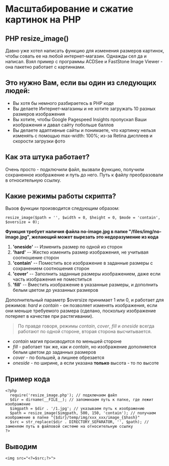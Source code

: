 # Масштабирование и сжатие картинок на PHP

## PHP resize_image()
Давно уже хотел написать функцию для изменения размеров картинок, чтобы совать ее на любой интернет-магазин. Однажды сел да и написал. Взял пример с программы ACDSee и FastStone Image Viewer - она пакетно работает с картинками.


## Это нужно Вам, если вы один из следующих людей:
- Вы хотя бы немного разбираетесь в PHP коде
- Вы делаете Интернет-магазины и не хотите загружать 10 разных размеров изображения
- Вы хотите, чтобы Google Pagespeed Insights пропускал Ваши изображения и давал сайту побольше баллов
- Вы делаете адаптивные сайты и понимаете, что картинку нельзя изменять с помощью max-width: 100%; из-за Retina дисплеев и скорости загрузки фото


## Как эта штука работает?
Очень просто - подключили файл, вызвали функцию, получили сохраненное изображение и путь до него. Путь к файлу преобразовали в относительную ссылку.


## Какие режимы работы скрипта?
Вызов функции производится следующим образом:
```
resize_image($path = '', $width = 0, $height = 0, $mode = 'contain', $oversize = 0);
```

**Функция требует наличия файла no-image.jpg в папке "/files/img/no-image.jpg", желающий может вырезать это недоразумение из кода**

1. **'oneside'** -- Изменить размер по одной из сторон
2. **'hard'** -- Жестко изменить размер изображения, не учитывая соотношение сторон
3. **'contain'** -- Поместить все изображение в заданные размеры с сохранением соотношения сторон
4. **'cover'** -- Заполнить заданные размеры изображением, даже если часть изображения не поместиться
5. **'fill'** -- Вместить изображение в указанные размеры, и дополнить белым цветом до указанных размеров 

Дополнительный параметр $oversize принимает 1 или 0, и работает для режимов: *hard* и *contain* - он позволяет изменять изображения, если они меньше требуемого размера (сделано, поскольку изображение потеряет в качестве при растягивании).

> По правде говоря, режимы *contain*, *cover*, *fill* и *oneside* всегда работают по одной стороне, вторая сторона высчитывается.
- *contain* магия производится по меньшей стороне
- *fill* - работает так же, как и *contain*, но изображение дополняется белым цветом до заданных размеров
- *cover* - по большей, а лишнее обрезается
- *oneside* - по ширине, а если указана **только** высота - то по высоте

## Пример кода
```
<?php
  require('resize_image.php'); // подключаем файл
  $dir = dirname(__FILE__); // запоминаем путь к папке, где лежит изображение
  $imgpath = $dir . '/1.jpg'; // указываем путь к изображению
  $path = resize_image($imgpath, 500, 150, 'contain'); // получаем изображение в папке "{$dir}/temp/img/xxx_xxx/image_{$hash}"
  $src = str_replace($dir . DIRECTORY_SEPARATOR, '', $path); // заменяем путь в файловой системе на относительную ссылку
?>
```


## Выводим
```
<img src="<?=$src;?>">
```
